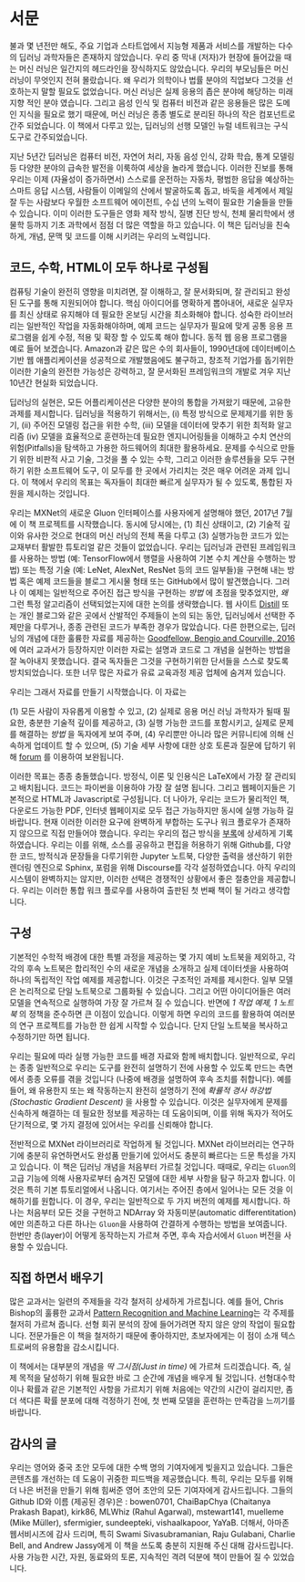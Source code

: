 # 서문

불과 몇 년전만 해도, 주요 기업과 스타트업에서 지능형 제품과 서비스를 개발하는 다수의 딥러닝 과학자들은 존재하지 않았습니다. 우리 중 막내 (저자)가 현장에 들어갔을 때는 머신 러닝은 일간지의 헤드라인을 장식하지도 않았습니다. 우리의 부모님들은 머신 러닝이 무엇인지 전혀 몰랐습니다. 왜 우리가 의학이나 법률 분야의 직업보다 그것을 선호하는지 말할  필요도 없었습니다. 머신 러닝은 실제 응용의 좁은 분야에 해당하는 미래지향 적인 분야 였습니다. 그리고 음성 인식 및 컴퓨터 비전과 같은 응용들은  많은 도메인 지식을 필요로 했기 때문에, 머신 러닝은 종종 별도로 분리된 하나의 작은 컴포넌트로 간주 되었습니다. 이 책에서 다루고 있는, 딥러닝의 선행 모델인 뉴럴 네트워크는 구식 도구로 간주되었습니다. 

지난 5년간 딥러닝은 컴퓨터 비전, 자연어 처리, 자동 음성 인식, 강화 학습, 통계 모델링 등 다양한 분야의 급속한 발전을 이룩하여 세상을 놀라게 했습니다. 이러한 진보를 통해 우리는 이제 (자율성이 증가하면서) 스스로를 운전하는 자동차, 평범한 응답을 예상하는 스마트 응답 시스템, 사람들이 이메일의 산에서 발굴하도록 돕고, 바둑을 세계에서 제일 잘 두는 사람보다 우월한 소프트웨어 에이전트, 수십 년의 노력이 필요한 기술들을 만들 수 있습니다. 이미 이러한 도구들은 영화 제작 방식, 질병 진단 방식, 천체 물리학에서 생물학 등까지 기초 과학에서 점점 더 많은 역할을 하고 있습니다. 이 책은 딥러닝을 친숙하게, 개념, 문맥 및 코드를 이해 시키려는 우리의 노력입니다.


## 코드, 수학, HTML이 모두 하나로 구성됨

컴퓨팅 기술이 완전히 영향을 미치려면, 잘 이해하고, 잘 문서화되며, 잘 관리되고 완성된 도구를 통해 지원되어야 합니다. 핵심 아이디어를 명확하게 뽑아내어, 새로운 실무자를 최신 상태로 유지해야 데 필요한 온보딩 시간을 최소화해야 합니다. 성숙한 라이브러리는 일반적인 작업을 자동화해야하며, 예제 코드는 실무자가 필요에 맞게 공통 응용 프로그램을 쉽게 수정, 적용 및 확장 할 수 있도록 해야 합니다. 동적 웹 응용 프로그램을 예로 들어 보겠습니다. Amazon과 같은 많은 수의 회사들이, 1990년대에 데이터베이스 기반 웹 애플리케이션을 성공적으로 개발했음에도 불구하고, 창조적 기업가를 돕기위한 이러한 기술의 완전한 가능성은 강력하고, 잘 문서화된 프레임워크의 개발로 겨우 지난 10년간 현실화 되었습니다.

딥러닝의 실현은, 모든 어플리케이션은 다양한 분야의 통합을 가져왔기 때문에, 고유한 과제를 제시합니다. 딥러닝을 적용하기 위해서는, (i) 특정 방식으로 문제제기를 위한 동기, (ii) 주어진 모델링 접근을 위한 수학, (iii) 모델을 데이터에 맞추기 위한 최적화 알고리즘 (iv) 모델을 효율적으로 훈련하는데 필요한 엔지니어링들을 이해하고 수치 연산의 위험(Pitfalls)을 탐색하고 가용한 하드웨어의 최대한 활용하세요. 문제를 수식으로 만들기 위한 비판적 사고 기술, 그것을 풀 수 있는 수학, 그리고 이러한 솔루션들을 모두 구현하기 위한 소프트웨어 도구, 이 모두를 한 곳에서 가리치는 것은 매우 어려운 과제 입니다. 이 책에서 우리의 목표는 독자들이 최대한 빠르게 실무자가 될 수 있도록, 통합된 자원을 제시하는 것입니다.

우리는 MXNet의 새로운 Gluon 인터페이스를 사용자에게 설명해야 했던, 2017년 7월에 이 책 프로젝트를 시작했습니다. 동시에 당시에는, (1) 최신 상태이고, (2) 기술적 깊이와 유사한 것으로 현대의 머신 러닝의 전체 폭을 다루고 (3) 실행가능한 코드가 있는 교재부터 활발한 튜토리얼 같은 것들이 없었습니다. 우리는 딥러닝과 관련된 프레임워크를 사용하는 방법 (예: TensorFlow에서 행렬을 사용하여 기본 수치 계산을 수행하는 방법) 또는 특정 기술 (예: LeNet, AlexNet, ResNet 등의 코드 일부들)을 구현해 내는 방법 혹은 예제 코드들을 블로그 게시물 형태 또는 GitHub에서 많이 발견했습니다. 그러나 이 예제는 일반적으로 주어진 접근 방식을 구현하는 *방법* 에 초점을 맞추었지만, *왜* 그런 특정 알고리즘이 선택되었는지에 대한 논의를 생략했습니다. 웹 사이트 [Distill](http://distill.pub) 또는 개인 블로그와 같은 곳에서 산발적인 주제들이 논의 되는 동안, 딥러닝에서 선택한 주제만을 다루거나, 종종 관련된 코드가 부족한 경우가 많았습니다. 다른 한편으로는, 딥러닝의 개념에 대한 훌륭한 자료를 제공하는 [Goodfellow, Bengio and Courville, 2016](https://www.deeplearningbook.org/)에 여러 교과서가 등장하지만 이러한 자료는 설명과 코드로 그 개념을 실현하는 방법을 잘 녹아내지 못했습니다. 결국 독자들은 그것을 구현하기위한 단서들을 스스로 찾도록 방치되었습니다. 또한 너무 많은 자료가 유료 교육과정 제공 업체에 숨겨져 있습니다.

우리는 그래서 자료를 만들기 시작했습니다. 이 자료는 

(1) 모든 사람이 자유롭게 이용할 수 있고, 
(2) 실제로 응용 머신 러닝 과학자가 될때 필요한, 충분한 기술적 깊이를 제공하고, 
(3) 실행 가능한 코드를 포함시키고, 실제로 문제를 해결하는 *방법* 을 독자에게 보여 주며, 
(4) 우리뿐만 아니라 많은 커뮤니티에 의해 신속하게 업데이트 할 수 있으며,
(5) 기술 세부 사항에 대한 상호 토론과 질문에 답하기 위해 [forum](http://discuss.mxnet.io) 를 이용하여 보완됩니다.

이러한 목표는 종종 충돌했습니다. 방정식, 이론 및 인용식은 LaTeX에서 가장 잘 관리되고 배치됩니다. 코드는 파이썬을 이용하야 가장 잘 설명 됩니다. 그리고 웹페이지들은 기본적으로 HTML과 Javascript로 구성됩니다. 더 나아가, 우리는 코드가 물리적인 책, 다운로드 가능한 PDF, 인터넷 웹페이지로 모두 접근 가능하지만 동시에 실행 가능하 길 바랍니다. 현재 이러한 이러한 요구에 완벽하게 부합하는 도구나 워크 플로우가 존재하지 않으므로 직접 만들어야 했습니다. 우리는 우리의 접근 방식을 [부록](../chapter_appendix/how-to-contribute.md)에 상세하게 기록하였습니다. 우리는 이를 위해, 소스를 공유하고 편집을 허용하기 위해 Github를, 다양한 코드, 방적식과 문장들을 다루기위한 Jupyter 노트북, 다양한 출력을 생산하기 위한 렌더링 엔진으로 Sphinx, 포럼을 위해 Discourse를 각각 설정하였습니다. 아직 우리의 시스템이 완벽하지는 않지만, 이러한 선택은 경쟁적인 상황에서 좋은 절충안을 제공합니다. 우리는 이러한 통합 워크 플로우를 사용하여 출판된 첫 번째 책이 될 거라고  생각합니다.

## 구성

기본적인 수학적 배경에 대한 특별 과정을 제공하는 몇 가지 예비 노트북을 제외하고, 각각의 후속 노트북은 합리적인 수의 새로운 개념을 소개하고 실제 데이터셋을 사용하여 하나의 독립적인 작업 예제를 제공합니다. 이것은 구조적인 과제를 제시한다. 일부 모델은 논리적으로 단일 노트북으로 그룹화될 수 있습니다. 그리고 어떤 아이디어들은 여러 모델을 연속적으로 실행하여 가장 잘 가르쳐 질 수 있습니다. 반면에 *1 작업 예제, 1 노트북* 의 정책을 준수하면 큰 이점이 있습니다. 이렇게 하면 우리의 코드를 활용하여 여러분의 연구 프로젝트를 가능한 한 쉽게 시작할 수 있습니다. 단지 단일 노트북을 복사하고 수정하기만 하면 됩니다.

우리는 필요에 따라 실행 가능한 코드를 배경 자료와 함께 배치합니다. 일반적으로, 우리는 종종 일반적으로 우리는 도구를 완전히 설명하기 전에 사용할 수 있도록 만드는 측면에서 종종 오류를 겪을 것입니다 (나중에 배경을 설명하여 후속 조치를 취합니다). 예를 들어, 왜 유용한지 또는 왜 작동하는지 완전히 설명하기 전에 *확률적 경사 하강법(Stochastic Gradient Descent)* 을 사용할 수 있습니다. 이것은 실무자에게 문제를 신속하게 해결하는 데 필요한 정보를 제공하는 데 도움이되며, 이를 위해 독자가 적어도 단기적으로, 몇 가지 결정에 있어서는 우리를 신뢰해야 합니다.

전반적으로 MXNet 라이브러리로 작업하게 될 것입니다. MXNet 라이브러리는 연구하기에 충분히 유연하면서도 완성품 만들기에 있어서도 충분히 빠르다는 드문 특성을 가지고 있습니다. 이 책은 딥러닝 개념을 처음부터 가르칠 것입니다. 때때로, 우리는 ``Gluon``의 고급 기능에 의해 사용자로부터 숨겨진 모델에 대한 세부 사항을 탐구 하고자 합니다. 이것은 특히 기본 
튜토리얼에서 나옵니다. 여기서는 주어진 층에서 일어나는 모든 것을 이해하기를 원합니다. 이 경우, 우리는 일반적으로 두 가지 버전의 예제를 제시합니다. 하나는 처음부터 모든 것을 구현하고 NDArray 와 자동미분(automatic differentitation)에만 의존하고 다른 하나는 ``Gluon``을 사용하여 간결하게 수행하는 방법을 보여줍니다. 한번만 층(layer)이 어떻게 동작하는지 가르쳐 주면, 후속 자습서에서 ``Gluon`` 버전을 사용할 수 있습니다.

## 직접 하면서 배우기

많은 교과서는 일련의 주제들을 각각 철저히 상세하게 가르칩니다. 예를 들어, Chris Bishop의 훌륭한 교과서 [Pattern Recognition and Machine Learning](https://www.amazon.com/Pattern-Recognition-Learning-Information-Statistics/dp/0387310738)는 각 주제를 철저히 가르쳐 줍니다. 선형 회귀 분석의 장에 들어가려면 작지 않은 양의 작업이 필요합니다. 전문가들은 이 책을 철저하기 때문에 좋아하지만, 초보자에게는 이 점이 소개 텍스트로써의 유용함을 감소시킵니다.

이 책에서는 대부분의 개념을 *딱 그시점(Just in time)* 에 가르쳐 드리겠습니다. 즉, 실제 목적을 달성하기 위해 필요한 바로 그 순간에 개념을 배우게 될 것입니다. 선형대수학이나 확률과 같은 기본적인 사항을 가르치기 위해 처음에는 약간의 시간이 걸리지만, 좀 더 색다른 확률 분포에 대해 걱정하기 전에, 첫 번째 모델을 훈련하는 만족감을 느끼기를 바랍니다. 

## 감사의 글

우리는 영어와 중국 초안 모두에 대한 수백 명의 기여자에게 빚을지고 있습니다. 그들은 콘텐츠를 개선하는 데 도움이 귀중한 피드백을 제공했습니다. 특히, 우리는 모두를 위해 더 나은 버전을 만들기 위해 힘써준 영어 초안의 모든 기여자에게 감사드립니다. 그들의 Github ID와 이름 (제공된 경우)은 : bowen0701, ChaiBapChya (Chaitanya Prakash Bapat), kirk86, MLWhiz (Rahul Agarwal), mstewart141, muelleme (Mike Müller), sfermigier, sundeepteki, vishaalkapoor, YaYaB. 더해서, 아마존 웹서비시즈에 감사 드리며, 특히 Swami Sivasubramanian, Raju Gulabani, Charlie Bell, and Andrew Jassy에게 이 책을 쓰도록 충분히 지원해 주신  대해 감사드립니다. 사용 가능한 시간, 자원, 동료와의 토론, 지속적인 격려 덕분에 책이 만들어 질 수 있었습니다.
